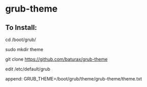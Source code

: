 # grub-theme

## To Install:

cd /boot/grub/

sudo mkdir theme

git clone https://github.com/baturax/grub-theme


edit /etc/default/grub

append: GRUB_THEME=/boot/grub/theme/grub-theme/theme.txt
